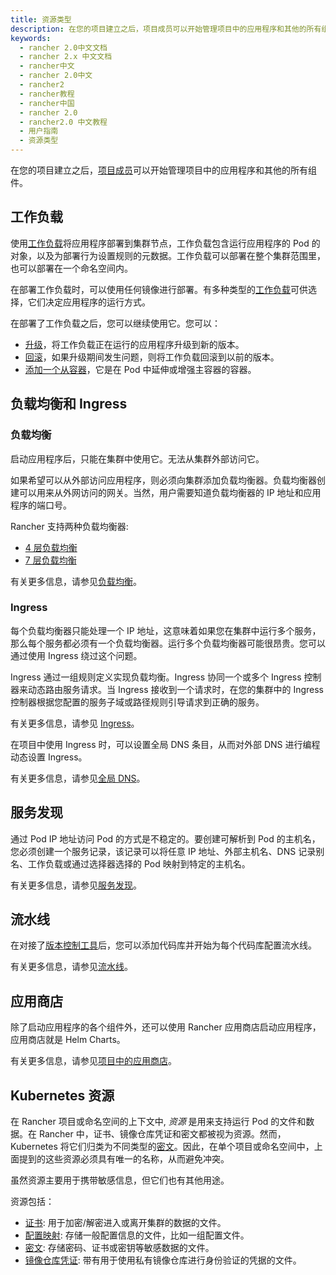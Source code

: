 ```yaml
---
title: 资源类型
description: 在您的项目建立之后，项目成员可以开始管理项目中的应用程序和其他的所有组件。
keywords:
  - rancher 2.0中文文档
  - rancher 2.x 中文文档
  - rancher中文
  - rancher 2.0中文
  - rancher2
  - rancher教程
  - rancher中国
  - rancher 2.0
  - rancher2.0 中文教程
  - 用户指南
  - 资源类型
---
```


在您的项目建立之后，[项目成员](/docs/admin-settings/rbac/cluster-project-roles/_index)可以开始管理项目中的应用程序和其他的所有组件。

## 工作负载

使用[工作负载](/docs/k8s-in-rancher/workloads/_index)将应用程序部署到集群节点，工作负载包含运行应用程序的 Pod 的对象，以及为部署行为设置规则的元数据。工作负载可以部署在整个集群范围里，也可以部署在一个命名空间内。

在部署工作负载时，可以使用任何镜像进行部署。有多种类型的[工作负载](/docs/k8s-in-rancher/workloads/_index)可供选择，它们决定应用程序的运行方式。

在部署了工作负载之后，您可以继续使用它。您可以：

- [升级](/docs/k8s-in-rancher/workloads/upgrade-workloads/_index)，将工作负载正在运行的应用程序升级到新的版本。
- [回滚](/docs/k8s-in-rancher/workloads/rollback-workloads/_index)，如果升级期间发生问题，则将工作负载回滚到以前的版本。
- [添加一个从容器](/docs/k8s-in-rancher/workloads/add-a-sidecar/_index)，它是在 Pod 中延伸或增强主容器的容器。

## 负载均衡和 Ingress

### 负载均衡

启动应用程序后，只能在集群中使用它。无法从集群外部访问它。

如果希望可以从外部访问应用程序，则必须向集群添加负载均衡器。负载均衡器创建可以用来从外网访问的网关。当然，用户需要知道负载均衡器的 IP 地址和应用程序的端口号。

Rancher 支持两种负载均衡器:

- [4 层负载均衡](/docs/k8s-in-rancher/load-balancers-and-ingress/load-balancers/_index)
- [7 层负载均衡](/docs/k8s-in-rancher/load-balancers-and-ingress/load-balancers/_index)

有关更多信息，请参见[负载均衡](/docs/k8s-in-rancher/load-balancers-and-ingress/load-balancers/_index)。

### Ingress

每个负载均衡器只能处理一个 IP 地址，这意味着如果您在集群中运行多个服务，那么每个服务都必须有一个负载均衡器。运行多个负载均衡器可能很昂贵。您可以通过使用 Ingress 绕过这个问题。

Ingress 通过一组规则定义实现负载均衡。Ingress 协同一个或多个 Ingress 控制器来动态路由服务请求。当 Ingress 接收到一个请求时，在您的集群中的 Ingress 控制器根据您配置的服务子域或路径规则引导请求到正确的服务。

有关更多信息，请参见 [Ingress](/docs/k8s-in-rancher/load-balancers-and-ingress/ingress/_index)。

在项目中使用 Ingress 时，可以设置全局 DNS 条目，从而对外部 DNS 进行编程动态设置 Ingress。

有关更多信息，请参见[全局 DNS](/docs/catalog/globaldns/_index)。

## 服务发现

通过 Pod IP 地址访问 Pod 的方式是不稳定的。要创建可解析到 Pod 的主机名，您必须创建一个服务记录，该记录可以将任意 IP 地址、外部主机名、DNS 记录别名、工作负载或通过选择器选择的 Pod 映射到特定的主机名。

有关更多信息，请参见[服务发现](/docs/k8s-in-rancher/service-discovery/_index)。

## 流水线

在对接了[版本控制工具](/docs/project-admin/pipelines/_index)后，您可以添加代码库并开始为每个代码库配置流水线。

有关更多信息，请参见[流水线](/docs/k8s-in-rancher/pipelines/_index)。

## 应用商店

除了启动应用程序的各个组件外，还可以使用 Rancher 应用商店启动应用程序，应用商店就是 Helm Charts。

有关更多信息，请参见[项目中的应用商店](/docs/catalog/launching-apps/_index)。

## Kubernetes 资源

在 Rancher 项目或命名空间的上下文中, _资源_ 是用来支持运行 Pod 的文件和数据。在 Rancher 中，证书、镜像仓库凭证和密文都被视为资源。然而，Kubernetes 将它们归类为不同类型的[密文](https://kubernetes.io/docs/concepts/configuration/secret/)。因此，在单个项目或命名空间中，上面提到的这些资源必须具有唯一的名称，从而避免冲突。

虽然资源主要用于携带敏感信息，但它们也有其他用途。

资源包括：

- [证书](/docs/k8s-in-rancher/certificates/_index): 用于加密/解密进入或离开集群的数据的文件。
- [配置映射](/docs/k8s-in-rancher/configmaps/_index): 存储一般配置信息的文件，比如一组配置文件。
- [密文](/docs/k8s-in-rancher/secrets/_index): 存储密码、证书或密钥等敏感数据的文件。
- [镜像仓库凭证](/docs/k8s-in-rancher/registries/_index): 带有用于使用私有镜像仓库进行身份验证的凭据的文件。
